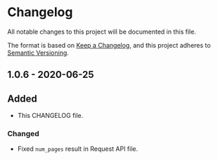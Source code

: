 # Changelog

All notable changes to this project will be documented in this file.

The format is based on [Keep a Changelog](https://keepachangelog.com/en/1.0.0/), and this project adheres to [Semantic Versioning](https://semver.org/spec/v2.0.0.html).

## 1.0.6 - 2020-06-25

## Added

- This CHANGELOG file.

### Changed

- Fixed `num_pages` result in Request API file.